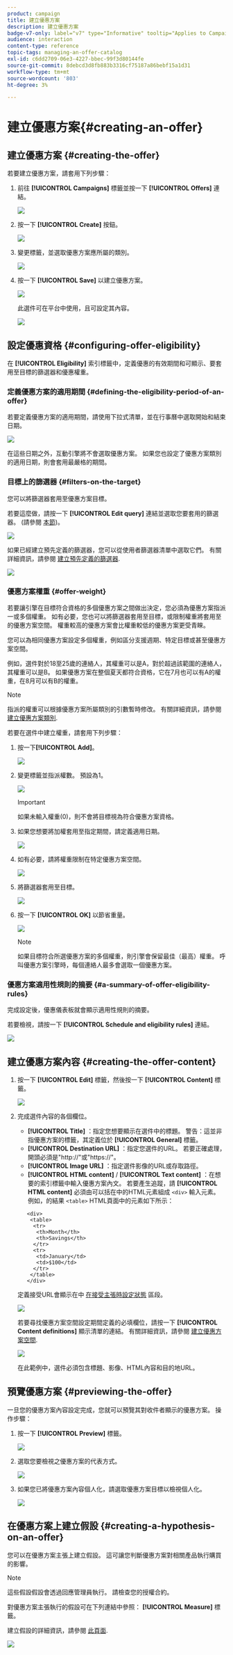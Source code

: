 ```yaml
---
product: campaign
title: 建立優惠方案
description: 建立優惠方案
badge-v7-only: label="v7" type="Informative" tooltip="Applies to Campaign Classic v7 only"
audience: interaction
content-type: reference
topic-tags: managing-an-offer-catalog
exl-id: c6dd2709-06e3-4227-bbec-99f3d80144fe
source-git-commit: 8debcd3d8fb883b3316cf75187a86bebf15a1d31
workflow-type: tm+mt
source-wordcount: '803'
ht-degree: 3%

---
```


# 建立優惠方案{#creating-an-offer}



## 建立優惠方案 {#creating-the-offer}

若要建立優惠方案，請套用下列步驟：

1. 前往 **[!UICONTROL Campaigns]** 標籤並按一下 **[!UICONTROL Offers]** 連結。

   ![](assets/offer_create_001.png)

1. 按一下 **[!UICONTROL Create]** 按鈕。

   ![](assets/offer_create_005.png)

1. 變更標籤，並選取優惠方案應所屬的類別。

   ![](assets/offer_create_002.png)

1. 按一下 **[!UICONTROL Save]** 以建立優惠方案。

   ![](assets/offer_create_003.png)

   此選件可在平台中使用，且可設定其內容。

   ![](assets/offer_create_004.png)

## 設定優惠資格 {#configuring-offer-eligibility}

在 **[!UICONTROL Eligibility]** 索引標籤中，定義優惠的有效期間和可顯示、要套用至目標的篩選器和優惠權重。

### 定義優惠方案的適用期間 {#defining-the-eligibility-period-of-an-offer}

若要定義優惠方案的適用期間，請使用下拉式清單，並在行事曆中選取開始和結束日期。

![](assets/offer_eligibility_create_002.png)

在這些日期之外，互動引擎將不會選取優惠方案。 如果您也設定了優惠方案類別的適用日期，則會套用最嚴格的期間。

### 目標上的篩選器 {#filters-on-the-target}

您可以將篩選器套用至優惠方案目標。

若要這麼做，請按一下 **[!UICONTROL Edit query]** 連結並選取您要套用的篩選器。 (請參閱 [本節](../../platform/using/steps-to-create-a-query.md#step-4---filter-data))。

![](assets/offer_eligibility_create_003.png)

如果已經建立預先定義的篩選器，您可以從使用者篩選器清單中選取它們。 有關詳細資訊，請參閱 [建立預先定義的篩選器](../../interaction/using/creating-predefined-filters.md).

![](assets/offer_eligibility_create_004.png)

### 優惠方案權重 {#offer-weight}

若要讓引擎在目標符合資格的多個優惠方案之間做出決定，您必須為優惠方案指派一或多個權重。 如有必要，您也可以將篩選器套用至目標，或限制權重將套用至的優惠方案空間。 權重較高的優惠方案會比權重較低的優惠方案更受青睞。

您可以為相同優惠方案設定多個權重，例如區分支援週期、特定目標或甚至優惠方案空間。

例如，選件對於18至25歲的連絡人，其權重可以是A，對於超過該範圍的連絡人，其權重可以是B。 如果優惠方案在整個夏天都符合資格，它在7月也可以有A的權重，在8月可以有B的權重。

>[!NOTE]
>
>指派的權重可以根據優惠方案所屬類別的引數暫時修改。 有關詳細資訊，請參閱 [建立優惠方案類別](../../interaction/using/creating-offer-categories.md).

若要在選件中建立權重，請套用下列步驟：

1. 按一下&#x200B;**[!UICONTROL Add]**。

   ![](assets/offer_weight_create_001.png)

1. 變更標籤並指派權數。 預設為1。

   ![](assets/offer_weight_create_006.png)

   >[!IMPORTANT]
   >
   >如果未輸入權重(0)，則不會將目標視為符合優惠方案資格。

1. 如果您想要將加權套用至指定期間，請定義適用日期。

   ![](assets/offer_weight_create_002.png)

1. 如有必要，請將權重限制在特定優惠方案空間。

   ![](assets/offer_weight_create_003.png)

1. 將篩選器套用至目標。

   ![](assets/offer_weight_create_004.png)

1. 按一下 **[!UICONTROL OK]** 以節省重量。

   ![](assets/offer_weight_create_005.png)

   >[!NOTE]
   >
   >如果目標符合所選優惠方案的多個權重，則引擎會保留最佳（最高）權重。 呼叫優惠方案引擎時，每個連絡人最多會選取一個優惠方案。

### 優惠方案適用性規則的摘要 {#a-summary-of-offer-eligibility-rules}

完成設定後，優惠儀表板就會顯示適用性規則的摘要。

若要檢視，請按一下 **[!UICONTROL Schedule and eligibility rules]** 連結。

![](assets/offer_eligibility_create_005.png)

## 建立優惠方案內容 {#creating-the-offer-content}

1. 按一下 **[!UICONTROL Edit]** 標籤，然後按一下 **[!UICONTROL Content]** 標籤。

   ![](assets/offer_content_create_001.png)

1. 完成選件內容的各個欄位。

   * **[!UICONTROL Title]** ：指定您想要顯示在選件中的標題。 警告：這並非指優惠方案的標籤，其定義位於 **[!UICONTROL General]** 標籤。
   * **[!UICONTROL Destination URL]** ：指定您選件的URL。 若要正確處理，開頭必須是&quot;http://&quot;或&quot;https://&quot;。
   * **[!UICONTROL Image URL]** ：指定選件影像的URL或存取路徑。
   * **[!UICONTROL HTML content]** / **[!UICONTROL Text content]** ：在想要的索引標籤中輸入優惠方案內文。 若要產生追蹤，請 **[!UICONTROL HTML content]** 必須由可以括在中的HTML元素組成 `<div>` 輸入元素。 例如，的結果 `<table>` HTML頁面中的元素如下所示：

   ```
      <div> 
       <table>
        <tr>
         <th>Month</th>
         <th>Savings</th>   
        </tr>   
        <tr>    
         <td>January</td>
         <td>$100</td>   
        </tr> 
       </table> 
      </div>
   ```

   定義接受URL會顯示在中 [在接受主張時設定狀態](../../interaction/using/creating-offer-spaces.md#configuring-the-status-when-the-proposition-is-accepted) 區段。

   ![](assets/offer_content_create_002.png)

   若要尋找優惠方案空間設定期間定義的必填欄位，請按一下 **[!UICONTROL Content definitions]** 顯示清單的連結。 有關詳細資訊，請參閱 [建立優惠方案空間](../../interaction/using/creating-offer-spaces.md).

   ![](assets/offer_content_create_003.png)

   在此範例中，選件必須包含標題、影像、HTML內容和目的地URL。

## 預覽優惠方案 {#previewing-the-offer}

一旦您的優惠方案內容設定完成，您就可以預覽其對收件者顯示的優惠方案。 操作步驟：

1. 按一下 **[!UICONTROL Preview]** 標籤。

   ![](assets/offer_preview_create_001.png)

1. 選取您要檢視之優惠方案的代表方式。

   ![](assets/offer_preview_create_002.png)

1. 如果您已將優惠方案內容個人化，請選取優惠方案目標以檢視個人化。

   ![](assets/offer_preview_create_003.png)

## 在優惠方案上建立假設 {#creating-a-hypothesis-on-an-offer}

您可以在優惠方案主張上建立假設。 這可讓您判斷優惠方案對相關產品執行購買的影響。

>[!NOTE]
>
>這些假設假設會透過回應管理員執行。 請檢查您的授權合約。

對優惠方案主張執行的假設可在下列連結中參照： **[!UICONTROL Measure]** 標籤。

建立假設的詳細資訊，請參閱 [此頁面](../../response/using/about-response-manager.md).

![](assets/offer_hypothesis_001.png)
